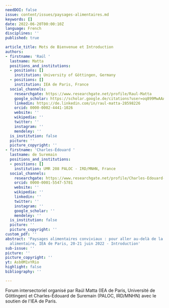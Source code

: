 ```yaml
---
needDOI: false
issue: content/issues/paysages-alimentaires.md
keywords: []
date: 2022-06-20T00:00:10Z
language: French
disciplines: ''
published: true

article_title: Mots de Bienvenue et Introduction
authors:
- firstname: 'Raúl '
  lastname: Matta
  positions_and_institutions:
  - positions: []
    institution: University of Göttingen, Germany
  - positions: []
    institution: IEA de Paris, France
  social_channels:
    researchgate: https://www.researchgate.net/profile/Raul-Matta
    google_scholar: https://scholar.google.de/citations?user=oq899MwAAAAJ&hl=en
    linkedin: https://de.linkedin.com/in/raul-matta-28598226
    orcid: 0000-0002-4441-1026
    website: ''
    wikipedia: ''
    twitter: ''
    instagram: ''
    mendeley: ''
  is_institution: false
  picture: ''
  picture_copyright: ''
- firstname: 'Charles-Édouard '
  lastname: de Suremain
  positions_and_institutions:
  - positions: []
    institution: UMR 208 PALOC - IRD/MNHN, France
  social_channels:
    researchgate: https://www.researchgate.net/profile/Charles-Edouard-Suremain
    orcid: 0000-0001-5547-5781
    website: ''
    wikipedia: ''
    linkedin: ''
    twitter: ''
    instagram: ''
    google_scholar: ''
    mendeley: ''
  is_institution: false
  picture: ''
  picture_copyright: ''
custom_pdf: ''
abstract: 'Paysages alimentaires conviviaux : pour aller au-delà de la durabilité
  alimentaire, IEA de Paris, 20-21 juin 2022 - Introduction'
sub-issue: ''
picture: ''
picture_copyright: ''
yt: Asb0M1vYRio
highlight: false
bibliography: ''

---
```

Forum intersectoriel organisé par Raúl Matta (IEA de Paris, Université de Göttingen) et Charles-Édouard de Suremain (PALOC, IRD/MNHN) avec le soutien de l'IEA de Paris.

<Youtube yt="Asb0M1vYRio" caption ="Mots de bienvenue et introduction"></Youtube>